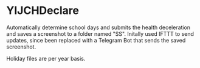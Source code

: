# YIJCHDeclare
Automatically determine school days and submits the health deceleration and saves a screenshot to a folder named "SS".
Initally used IFTTT to send updates, since been replaced with a Telegram Bot that sends the saved screenshot.

Holiday files are per year basis.